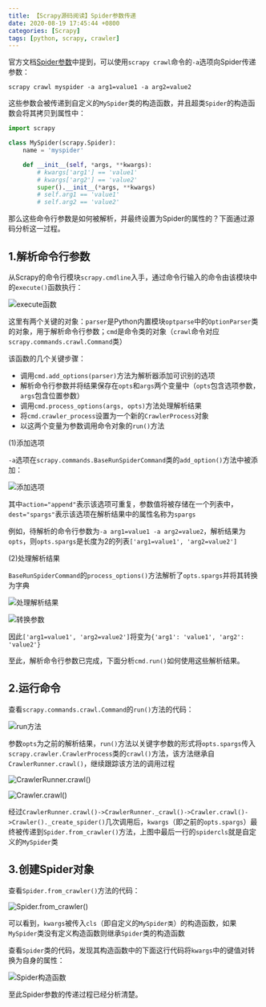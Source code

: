 ```yaml
---
title: 【Scrapy源码阅读】Spider参数传递
date: 2020-08-19 17:45:44 +0800
categories: [Scrapy]
tags: [python, scrapy, crawler]
---
```

官方文档[Spider参数](https://docs.scrapy.org/en/latest/topics/spiders.html#spider-arguments)中提到，可以使用`scrapy crawl`命令的`-a`选项向Spider传递参数：

`scrapy crawl myspider -a arg1=value1 -a arg2=value2`

这些参数会被传递到自定义的`MySpider`类的构造函数，并且超类`Spider`的构造函数会将其拷贝到属性中：

```python
import scrapy

class MySpider(scrapy.Spider):
    name = 'myspider'

    def __init__(self, *args, **kwargs):
        # kwargs['arg1'] == 'value1'
        # kwargs['arg2'] == 'value2'
        super().__init__(*args, **kwargs)
        # self.arg1 == 'value1'
        # self.arg2 == 'value2'
```

那么这些命令行参数是如何被解析，并最终设置为Spider的属性的？下面通过源码分析这一过程。

## 1.解析命令行参数
从Scrapy的命令行模块`scrapy.cmdline`入手，通过命令行输入的命令由该模块中的`execute()`函数执行：

![execute函数](/assets/images/scrapy-source-code-spider-argument-passing/execute函数.png)

这里有两个关键的对象：`parser`是Python内置模块`optparse`中的`OptionParser`类的对象，用于解析命令行参数；`cmd`是命令类的对象（`crawl`命令对应`scrapy.commands.crawl.Command`类）

该函数的几个关键步骤：
* 调用`cmd.add_options(parser)`方法为解析器添加可识别的选项
* 解析命令行参数并将结果保存在`opts`和`args`两个变量中（`opts`包含选项参数，`args`包含位置参数）
* 调用`cmd.process_options(args, opts)`方法处理解析结果
* 将`cmd.crawler_process`设置为一个新的`CrawlerProcess`对象
* 以这两个变量为参数调用命令对象的`run()`方法

(1)添加选项

`-a`选项在`scrapy.commands.BaseRunSpiderCommand`类的`add_option()`方法中被添加：

![添加选项](/assets/images/scrapy-source-code-spider-argument-passing/添加选项.png)

其中`action="append"`表示该选项可重复，参数值将被存储在一个列表中，`dest="spargs"`表示该选项在解析结果中的属性名称为`spargs`

例如，待解析的命令行参数为`-a arg1=value1 -a arg2=value2`，解析结果为`opts`，则`opts.spargs`是长度为2的列表`['arg1=value1', 'arg2=value2']`

(2)处理解析结果

`BaseRunSpiderCommand`的`process_options()`方法解析了`opts.spargs`并将其转换为字典

![处理解析结果](/assets/images/scrapy-source-code-spider-argument-passing/处理解析结果.png)

![转换参数](/assets/images/scrapy-source-code-spider-argument-passing/转换参数.png)

因此`['arg1=value1', 'arg2=value2']`将变为`{'arg1': 'value1', 'arg2': 'value2'}`

至此，解析命令行参数已完成，下面分析`cmd.run()`如何使用这些解析结果。

## 2.运行命令
查看`scrapy.commands.crawl.Command`的`run()`方法的代码：

![run方法](/assets/images/scrapy-source-code-spider-argument-passing/run方法.png)

参数`opts`为之前的解析结果，`run()`方法以关键字参数的形式将`opts.spargs`传入`scrapy.crawler.CrawlerProcess`类的`crawl()`方法，该方法继承自`CrawlerRunner.crawl()`，继续跟踪该方法的调用过程

![CrawlerRunner.crawl()](/assets/images/scrapy-source-code-spider-argument-passing/CrawlerRunner.crawl.png)

![Crawler.crawl()](/assets/images/scrapy-source-code-spider-argument-passing/Crawler.crawl.png)

经过`CrawlerRunner.crawl()->CrawlerRunner._crawl()->Crawler.crawl()->Crawler()._create_spider()`几次调用后，`kwargs`（即之前的`opts.spargs`）最终被传递到`Spider.from_crawler()`方法，上图中最后一行的`spidercls`就是自定义的`MySpider`类

## 3.创建Spider对象
查看`Spider.from_crawler()`方法的代码：

![Spider.from_crawler()](/assets/images/scrapy-source-code-spider-argument-passing/Spider.from_crawler.png)

可以看到，`kwargs`被传入`cls`（即自定义的`MySpider类`）的构造函数，如果`MySpider`类没有定义构造函数则继承`Spider`类的构造函数

查看`Spider`类的代码，发现其构造函数中的下面这行代码将`kwargs`中的键值对转换为自身的属性：

![Spider构造函数](/assets/images/scrapy-source-code-spider-argument-passing/Spider构造函数.png)

至此Spider参数的传递过程已经分析清楚。
